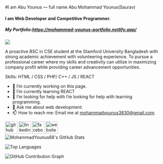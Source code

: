#I am Abu Younus — full name Abu Mohammad Younus(Saurav)
#### I am Web Developer and Competitive Programmer.
##### My Portfolio:https://mohammad-younus-portfolio.netlify.app/
![](https://scontent.fdac80-1.fna.fbcdn.net/v/t39.30808-6/464929636_8781748398514106_1606701564028972795_n.jpg?_nc_cat=109&ccb=1-7&_nc_sid=86c6b0&_nc_ohc=JbYhM3ANMXUQ7kNvgHhK0XK&_nc_zt=23&_nc_ht=scontent.fdac80-1.fna&_nc_gid=AlHXrTTpvyxNrj5U1GxiJCg&oh=00_AYBQkVVCELum1AlS7G-1fMuS007uXMbrHB1bKA3CAOtBCw&oe=67611281)

A proactive BSC in CSE student at the Stamford University Bangladesh with strong academic achievement with volunteering experience. To pursue a professional career where my skills and creativity can utilize in maximizing company profit while providing career advancement opportunities.

Skills: HTML / CSS / PHP/ C++ / JS / REACT

- 🔭 I’m currently working on this page. 
- 🌱 I’m currently learning REACT 
- 🤔 I’m looking for help with I’m looking for help with learning programming. 
- 💬 Ask me about web development. 
- 📫 How to reach me:  Email me at mohammadyounus3830@gmail.com. 


[<img src='https://cdn.jsdelivr.net/npm/simple-icons@3.0.1/icons/github.svg' alt='github' height='40'>](https://github.com/https://github.com/MohammadYounus68)  [<img src='https://cdn.jsdelivr.net/npm/simple-icons@3.0.1/icons/linkedin.svg' alt='linkedin' height='40'>](https://www.linkedin.com/in/https://www.linkedin.com/in/abu-mohammad-younus-2557221b7//)  [<img src='https://cdn.jsdelivr.net/npm/simple-icons@3.0.1/icons/facebook.svg' alt='facebook' height='40'>](https://www.facebook.com/https://www.facebook.com/saurav.ahshan/)  [<img src='https://cdn.jsdelivr.net/npm/simple-icons@3.0.1/icons/icloud.svg' alt='website' height='40'>](https://mohammad-younus-portfolio.netlify.app/)  
![MohammadYounus68's GitHub Stats](https://github-readme-stats.vercel.app/api?username=MohammadYounus68&show_icons=true&theme=radical)

![Top Languages](https://github-readme-stats.vercel.app/api/top-langs/?username=MohammadYounus68&layout=compact&theme=radical)

![GitHub Contribution Graph](https://github-readme-activity-graph.vercel.app/graph?username=MohammadYounus68&theme=dracula)


